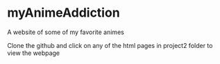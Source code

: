 # myAnimeAddiction
A website of some of my favorite animes

Clone the github and click on any of the html pages in project2 folder to view the webpage
